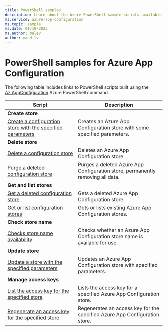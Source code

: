 ```yaml
---
title: PowerShell samples
description: Learn about the Azure PowerShell sample scripts available for App Configuration.
ms.service: azure-app-configuration
ms.topic: sample
ms.date: 01/19/2023
ms.author: malev
author: maud-lv
---
```

# PowerShell samples for Azure App Configuration

The following table includes links to PowerShell scripts built using the [Az.AppConfiguration](/powershell/module/az.appconfiguration) Azure PowerShell command.

| Script | Description |
|-|-|
|**Create store**||
| [Create a configuration store with the specified parameters](scripts/powershell-create-service.md) | Creates an  Azure App Configuration store with some specified parameters. |
|**Delete store**||
| [Delete a configuration store](/powershell/module/az.appconfiguration/Remove-AzAppConfigurationStore) | Deletes an Azure App Configuration store. |
| [Purge a deleted configuration store](/powershell/module/az.appconfiguration/Clear-AzAppConfigurationDeletedStore) | Purges a deleted Azure App Configuration store, permanently removing all data. |
|**Get and list stores**||
| [Get a deleted configuration store](/powershell/module/az.appconfiguration/Get-AzAppConfigurationDeletedStore) | Gets a deleted Azure App Configuration store. |
| [Get or list configuration stores](/powershell/module/az.appconfiguration/Get-AzAppConfigurationStore) | Gets or lists existing Azure App Configuration stores. |
|**Check store name**||
| [Checks store name availability](/powershell/module/az.appconfiguration/Test-AzAppConfigurationStoreNameAvailability) | Checks whether an Azure App Configuration store name is available for use.|
|**Update store**||
| [Update a store with the specified parameters](/powershell/module/az.appconfiguration/Update-AzAppConfigurationStore) | Updates an Azure App Configuration store with specified parameters. |
|**Manage access keys**||
| [List the access key for the specified store](/powershell/module/az.appconfiguration/Get-AzAppConfigurationStoreKey) | Lists the access key for a specified Azure App Configuration store. |
| [Regenerate an access key for the specified store](/powershell/module/az.appconfiguration/New-AzAppConfigurationStoreKey) | Regenerates an access key for the specified Azure App Configuration store. |
